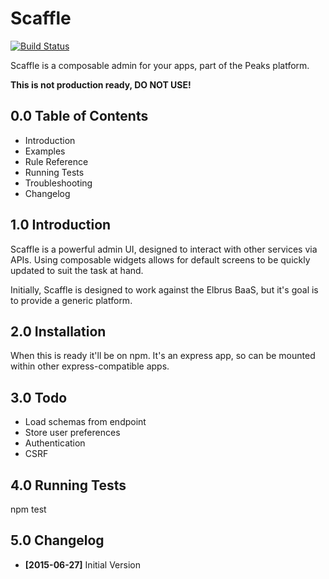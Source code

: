 Scaffle
=======

[![Build Status](https://travis-ci.org/Dachande663/scaffle.png)](https://travis-ci.org/Dachande663/scaffle)

Scaffle is a composable admin for your apps, part of the Peaks platform.

**This is not production ready, DO NOT USE!**


0.0 Table of Contents
---------------------

* Introduction
* Examples
* Rule Reference
* Running Tests
* Troubleshooting
* Changelog


1.0 Introduction
----------------

Scaffle is a powerful admin UI, designed to interact with other services via
APIs. Using composable widgets allows for default screens to be quickly updated
to suit the task at hand.

Initially, Scaffle is designed to work against the Elbrus BaaS, but it's goal
is to provide a generic platform.


2.0 Installation
----------------

When this is ready it'll be on npm. It's an express app, so can be mounted
within other express-compatible apps.


3.0 Todo
--------

* Load schemas from endpoint
* Store user preferences
* Authentication
* CSRF


4.0 Running Tests
-----------------

npm test


5.0 Changelog
-------------

* **[2015-06-27]** Initial Version
